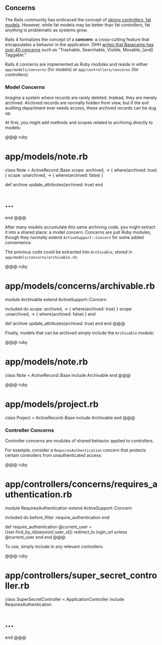 ## <a id="concerns"></a>Concerns

The Rails community has embraced the concept of [skinny controllers, fat
models](http://weblog.jamisbuck.org/2006/10/18/skinny-controller-fat-model).
However, while fat models may be better than fat controllers, fat *anything* is
problematic as systems grow.

Rails 4 formalizes the concept of a **concern**: a cross-cutting feature that
encapsulates a behavior in the application. DHH [writes that Basecamp has over
40 concerns](http://37signals.com/svn/posts/3372-put-chubby-models-on-a-diet-with-concerns)
such as "Trashable, Searchable, Visible, Movable, [and] Taggable."

Rails 4 concerns are implemented as Ruby modules and reside in either
`app/models/concerns` (for models) or `app/controllers/concerns` (for
controllers).

### Model Concerns

Imagine a system where records are rarely deleted. Instead, they are merely
archived. Archived records are normally hidden from view, but if the evil
auditing department ever needs access, these archived records can be dug up.

At first, you might add methods and scopes related to archiving directly to
models:

@@@ ruby
# app/models/note.rb
class Note < ActiveRecord::Base
  scope :archived, -> { where(archived: true) }
  scope :unarchived, -> { where(archived: false) }

  def archive
    update_attributes(archived: true)
  end

  # ...
end
@@@

After many models accumulate this same archiving code, you might extract it
into a shared place: a model concern. Concerns are just Ruby modules, though
they normally extend `ActiveSupport::Concern` for some added convenience.

The previous code could be extracted into `Archivable`, stored in
`app/models/concerns/archivable.rb`:

@@@ ruby
# app/models/concerns/archivable.rb
module Archivable
  extend ActiveSupport::Concern

  included do
    scope :archived, -> { where(archived: true) }
    scope :unarchived, -> { where(archived: false) }
  end

  def archive
    update_attributes(archived: true)
  end
end
@@@

Finally, models that can be archived simply include the `Archivable` module:

@@@ ruby
# app/models/note.rb
class Note < ActiveRecord::Base
  include Archivable
end
@@@

<p></p>

@@@ ruby
# app/models/project.rb
class Project < ActiveRecord::Base
  include Archivable
end
@@@

### Controller Concerns

Controller concerns are modules of shared behavior applied to controllers.

For example, consider a `RequiresAuthentication` concern that protects certain
controllers from unauthenticated access:

@@@ ruby
# app/controllers/concerns/requires_authentication.rb
module RequiresAuthentication
  extend ActiveSupport::Concern

  included do
    before_filter :require_authentication
  end

  def require_authentication
    @current_user = User.find_by_id(session[:user_id])
    redirect_to login_url unless @current_user
  end
end
@@@

To use, simply include in any relevant controllers:

@@@ ruby
# app/controllers/super_secret_controller.rb
class SuperSecretController < ApplicationController
  include RequiresAuthentication

  # ...
end
@@@

<!-- TODO: use in Rails 3.2 -->
